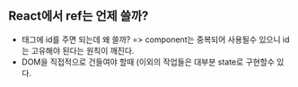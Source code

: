 ## React에서 ref는 언제 쓸까?
- 태그에 id를 주면 되는데 왜 쓸까? => component는 중복되어 사용될수 있으니 id는 고유해야 된다는 원칙이 깨진다.
- DOM을 직접적으로 건들여야 할때 (이외의 작업들은 대부분 state로 구현할수 있다.
